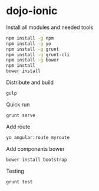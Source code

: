 # dojo-ionic

Install all modules and needed tools

```bash
npm install -g npm
npm install -g yo
npm install -g grunt
npm install -g grunt-cli
npm install -g bower
npm install
bower install
```


Distribute and build
```bash
gulp
```


Quick run
```bash
grunt serve
```


Add route
```bash
yo angular:route myroute
```


Add components bower
```bash
bower install bootstrap
```


Testing
```bash
grunt test
```
